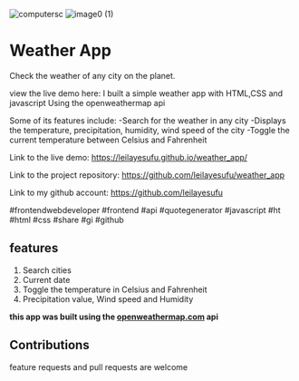 ![computersc](https://user-images.githubusercontent.com/78659709/194443851-696fb718-3f0f-4bbf-9f41-593718ff77f8.png)
![image0 (1)](https://user-images.githubusercontent.com/78659709/194444000-97a4b402-e2c6-4ee7-9c32-d1b9f2c18905.png)
# Weather App
Check the weather of any city on the planet.

view the live demo here: I built a simple weather app with HTML,CSS and javascript 
Using the openweathermap   api

Some of its features include:
-Search for the weather in any city
-Displays the temperature, precipitation, humidity, wind speed of the city
-Toggle the current temperature between Celsius and Fahrenheit 

Link to the live demo: https://leilayesufu.github.io/weather_app/

Link to the project repository: https://github.com/leilayesufu/weather_app

Link to my github account: https://github.com/leilayesufu

#frontendwebdeveloper #frontend #api #quotegenerator #javascript #ht #html #css #share #gi #github


## features
1. Search cities
2. Current date
3. Toggle the temperature in Celsius and Fahrenheit
4. Precipitation value, Wind speed and Humidity

**this app was built using the [openweathermap.com](https://openweathermap.org/) api**

## Contributions
feature requests and pull requests are welcome
